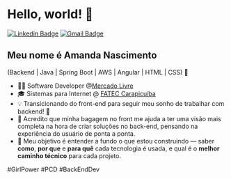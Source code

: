 <h1>Hello, world! 👋</h1>

[![Linkedin Badge](https://img.shields.io/badge/-LinkedIn-6633cc?style=flat-square&logo=Linkedin&logoColor=white&link=https://www.linkedin.com/in/amsnascimento/)](https://www.linkedin.com/in/amsnascimento/)
[![Gmail Badge](https://img.shields.io/badge/-amandamicaele.ns@gmail.com-6633cc?style=flat-square&logo=Gmail&logoColor=white&link=mailto:amandamicaele.ns@gmail.com)](mailto:amandamicaele.ns@gmail.com)

## Meu nome é Amanda Nascimento

(Backend | Java | Spring Boot | AWS | Angular | HTML | CSS) 🚀

- 👩‍💻 Software Developer @[Mercado Livre](https://www.mercadolivre.com.br/)
- 🎓 Sistemas para Internet @ [FATEC Carapicuíba](https://www.fateccarapicuiba.edu.br/)
- 💡 Transicionando do front-end para seguir meu sonho de trabalhar com backend! 💛
- 🔁 Acredito que minha bagagem no front me ajuda a ter uma visão mais completa na hora de criar soluções no back-end, pensando na experiência do usuário de ponta a ponta.
- 🎯 Meu objetivo é entender a fundo o que estou construindo — saber **como**, **por que** e **para quê** cada tecnologia é usada, e qual é o **melhor caminho técnico** para cada projeto.

#GirlPower #PCD #BackEndDev
